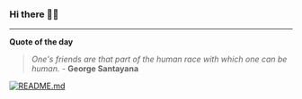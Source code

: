 ### Hi there 👋🏻


---

**Quote of the day**

> *One's friends are that part of the human race with which one can be human.* - **George Santayana** 

[![README.md](https://github.com/marcolovazzano/marcolovazzano/actions/workflows/readme.yml/badge.svg?branch=main)](https://github.com/marcolovazzano/marcolovazzano/actions/workflows/readme.yml)

